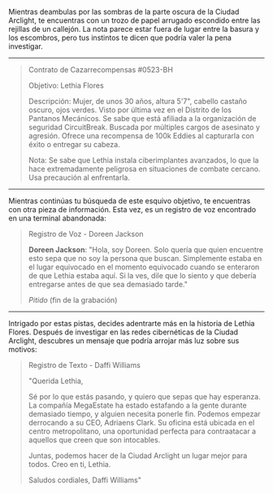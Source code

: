 Mientras deambulas por las sombras de la parte oscura de la Ciudad Arclight, te encuentras con un trozo de papel arrugado escondido entre las rejillas de un callejón. La nota parece estar fuera de lugar entre la basura y los escombros, pero tus instintos te dicen que podría valer la pena investigar.

---

> Contrato de Cazarrecompensas #0523-BH
>
> Objetivo: Lethia Flores
>
> Descripción: Mujer, de unos 30 años, altura 5'7", cabello castaño oscuro, ojos verdes. Visto por última vez en el Distrito de los Pantanos Mecánicos. Se sabe que está afiliada a la organización de seguridad CircuitBreak. Buscada por múltiples cargos de asesinato y agresión. Ofrece una recompensa de 100k Eddies al capturarla con éxito o entregar su cabeza.
>
> Nota: Se sabe que Lethia instala ciberimplantes avanzados, lo que la hace extremadamente peligrosa en situaciones de combate cercano. Usa precaución al enfrentarla.

---

Mientras continúas tu búsqueda de este esquivo objetivo, te encuentras con otra pieza de información. Esta vez, es un registro de voz encontrado en una terminal abandonada:

> Registro de Voz - Doreen Jackson
>
> **Doreen Jackson**: "Hola, soy Doreen. Solo quería que quien encuentre esto sepa que no soy la persona que buscan. Simplemente estaba en el lugar equivocado en el momento equivocado cuando se enteraron de que Lethia estaba aquí. Si la ves, dile que lo siento y que debería entregarse antes de que sea demasiado tarde."
>
> _Pitido_ (fin de la grabación)

---

Intrigado por estas pistas, decides adentrarte más en la historia de Lethia Flores. Después de investigar en las redes cibernéticas de la Ciudad Arclight, descubres un mensaje que podría arrojar más luz sobre sus motivos:

> Registro de Texto - Daffi Williams
>
> "Querida Lethia,
>
> Sé por lo que estás pasando, y quiero que sepas que hay esperanza. La compañía MegaEstate ha estado estafando a la gente durante demasiado tiempo, y alguien necesita ponerle fin. Podemos empezar derrocando a su CEO, Adriaens Clark. Su oficina está ubicada en el centro metropolitano, una oportunidad perfecta para contraatacar a aquellos que creen que son intocables.
>
> Juntas, podemos hacer de la Ciudad Arclight un lugar mejor para todos. Creo en ti, Lethia.
>
> Saludos cordiales,
> Daffi Williams"
